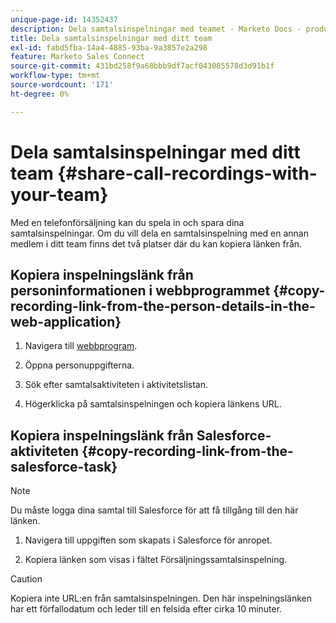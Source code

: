 ```yaml
---
unique-page-id: 14352437
description: Dela samtalsinspelningar med teamet - Marketo Docs - produktdokumentation
title: Dela samtalsinspelningar med ditt team
exl-id: fabd5fba-14a4-4885-93ba-9a3857e2a298
feature: Marketo Sales Connect
source-git-commit: 431bd258f9a68bbb9df7acf043085578d3d91b1f
workflow-type: tm+mt
source-wordcount: '171'
ht-degree: 0%

---
```


# Dela samtalsinspelningar med ditt team {#share-call-recordings-with-your-team}

Med en telefonförsäljning kan du spela in och spara dina samtalsinspelningar. Om du vill dela en samtalsinspelning med en annan medlem i ditt team finns det två platser där du kan kopiera länken från.

## Kopiera inspelningslänk från personinformationen i webbprogrammet {#copy-recording-link-from-the-person-details-in-the-web-application}

1. Navigera till [webbprogram](https://toutapp.com/login).

1. Öppna personuppgifterna.

1. Sök efter samtalsaktiviteten i aktivitetslistan.

1. Högerklicka på samtalsinspelningen och kopiera länkens URL.

## Kopiera inspelningslänk från Salesforce-aktiviteten {#copy-recording-link-from-the-salesforce-task}

>[!NOTE]
>
>Du måste logga dina samtal till Salesforce för att få tillgång till den här länken.

1. Navigera till uppgiften som skapats i Salesforce för anropet.

1. Kopiera länken som visas i fältet Försäljningssamtalsinspelning.

>[!CAUTION]
>
>Kopiera inte URL:en från samtalsinspelningen. Den här inspelningslänken har ett förfallodatum och leder till en felsida efter cirka 10 minuter.
